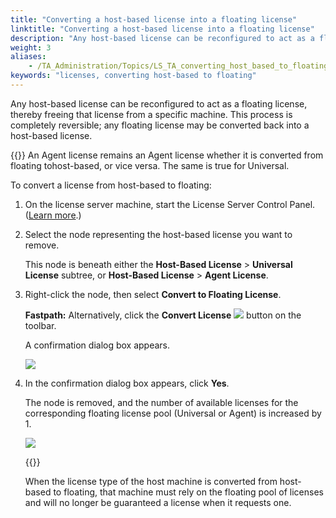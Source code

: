 ```yaml
--- 
title: "Converting a host-based license into a floating license"
linktitle: "Converting a host-based license into a floating license"
description: "Any host-based license can be reconfigured to act as a floating license, thereby freeing that license from a specific machine."
weight: 3
aliases: 
    - /TA_Administration/Topics/LS_TA_converting_host_based_to_floating.html
keywords: "licenses, converting host-based to floating"
---
```


Any host-based license can be reconfigured to act as a floating license, thereby freeing that license from a specific machine. This process is completely reversible; any floating license may be converted back into a host-based license.

{{<remember>}} An Agent license remains an Agent license whether it is converted from floating tohost-based, or vice versa. The same is true for Universal.

To convert a license from host-based to floating:

1.  On the license server machine, start the License Server Control Panel. \([Learn more](/administration-guide/license-server/managing-the-license-server/starting-and-stopping-the-server).\)

2.  Select the node representing the host-based license you want to remove.

    This node is beneath either the **Host-Based License** \> **Universal License** subtree, or **Host-Based License** \> **Agent License**.

3.  Right-click the node, then select **Convert to Floating License**.

    **Fastpath:** Alternatively, click the **Convert License** ![](/images/TA_Administration/Images/Convert_license_btn.png) button on the toolbar.

    A confirmation dialog box appears.

    ![](/images/TA_Administration/Images/remove_host_based_license.png)

4.  In the confirmation dialog box appears, click **Yes**.

    The node is removed, and the number of available licenses for the corresponding floating license pool \(Universal or Agent\) is increased by 1.

    ![](/images/TA_Administration/Images/covert_host_based_to_floating.png)

    {{<caution>}}

    When the license type of the host machine is converted from host-based to floating, that machine must rely on the floating pool of licenses and will no longer be guaranteed a license when it requests one.




